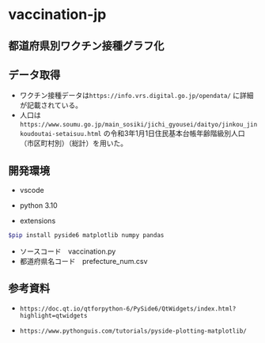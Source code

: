 # vaccination-jp

## 都道府県別ワクチン接種グラフ化

## データ取得

* ワクチン接種データは`https://info.vrs.digital.go.jp/opendata/` に詳細が記載されている。
* 人口は`https://www.soumu.go.jp/main_sosiki/jichi_gyousei/daityo/jinkou_jinkoudoutai-setaisuu.html` の令和3年1月1日住民基本台帳年齢階級別人口（市区町村別）（総計）を用いた。

## 開発環境

* vscode

* python 3.10
* extensions

```zsh
$pip install pyside6 matplotlib numpy pandas
```

* ソースコード　vaccination.py
* 都道府県名コード　prefecture_num.csv

## 参考資料

* `https://doc.qt.io/qtforpython-6/PySide6/QtWidgets/index.html?highlight=qtwidgets`

* `https://www.pythonguis.com/tutorials/pyside-plotting-matplotlib/`
